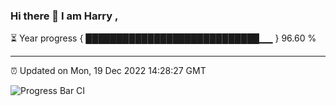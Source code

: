 ### Hi there 👋 I am Harry , 

⏳ Year progress { ████████████████████████████▁▁ } 96.60 %

---

⏰ Updated on Mon, 19 Dec 2022 14:28:27 GMT

![Progress Bar CI](https://github.com/duykhang68/duykhang68/workflows/Progress%20Bar%20CI/badge.svg)
